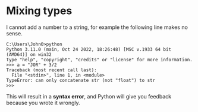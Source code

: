 # Mixing types

I cannot add a number to a string, for example the following line makes no sense.

```
C:\Users\JohnO>python
Python 3.11.0 (main, Oct 24 2022, 18:26:48) [MSC v.1933 64 bit (AMD64)] on win32
Type "help", "copyright", "credits" or "license" for more information.
>>> a = "JOR" + 3/2
Traceback (most recent call last):
  File "<stdin>", line 1, in <module>
TypeError: can only concatenate str (not "float") to str
>>>
```

This will result in a **syntax error**, and Python will give you feedback because you wrote it wrongly.
